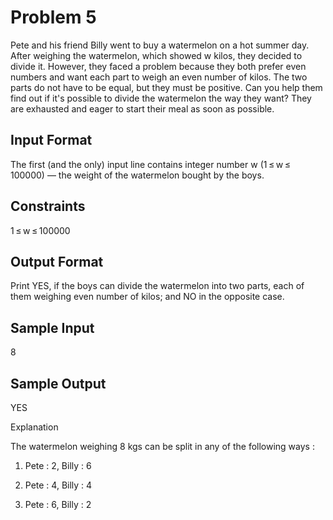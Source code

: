 # Problem 5

Pete and his friend Billy went to buy a watermelon on a hot summer day. After weighing the watermelon, which showed w kilos, they decided to divide it. However, they faced a problem because they both prefer even numbers and want each part to weigh an even number of kilos. The two parts do not have to be equal, but they must be positive. Can you help them find out if it's possible to divide the watermelon the way they want? They are exhausted and eager to start their meal as soon as possible.

## Input Format

The first (and the only) input line contains integer number w (1 ≤ w ≤ 100000) — the weight of the watermelon bought by the boys.

## Constraints

1 ≤ w ≤ 100000

## Output Format

Print YES, if the boys can divide the watermelon into two parts, each of them weighing even number of kilos; and NO in the opposite case.

## Sample Input

8

## Sample Output

YES

Explanation

The watermelon weighing 8 kgs can be split in any of the following ways :

1) Pete : 2, Billy : 6

2) Pete : 4, Billy : 4

3) Pete : 6, Billy : 2 
